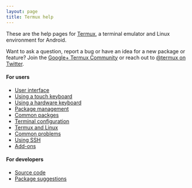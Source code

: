 ```yaml
---
layout: page
title: Termux help
---
```


These are the help pages for [Termux](https://termux.com), a terminal emulator and Linux environment for Android.

Want to ask a question, report a bug or have an idea for a new package or feature? Join the [Google+ Termux Community](https://plus.google.com/communities/101692629528551299417) or reach out to [@termux on Twitter](https://twitter.com/termux).

#### For users
- [User interface](user-interface.html)
- [Using a touch keyboard](touch-keyboard.html)
- [Using a hardware keyboard](hardware-keyboard.html)
- [Package management](package-management.html)
- [Common packges](common-packages.html)
- [Terminal configuration](configuration.html)
- [Termux and Linux](linux.html)
- [Common problems](common-problems.html)
- [Using SSH](ssh.html)
- [Add-ons](add-ons.html)

#### For developers
- [Source code](source-code.html)
- [Package suggestions](package-suggestions.html)

